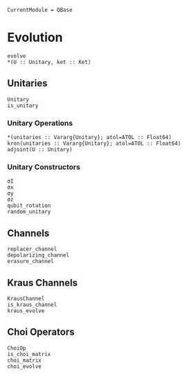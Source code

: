 ```@meta
CurrentModule = QBase
```
# Evolution

```@docs
evolve
*(U :: Unitary, ket :: Ket)
```

## Unitaries

```@docs
Unitary
is_unitary
```

### Unitary Operations

```@docs
*(unitaries :: Vararg{Unitary}; atol=ATOL :: Float64)
kron(unitaries :: Vararg{Unitary}; atol=ATOL :: Float64)
adjoint(U :: Unitary)
```

### Unitary Constructors

```@docs
σI
σx
σy
σz
qubit_rotation
random_unitary
```

## Channels

```@docs
replacer_channel
depolarizing_channel
erasure_channel
```

## Kraus Channels

```@docs
KrausChannel
is_kraus_channel
kraus_evolve
```

## Choi Operators

```@docs
ChoiOp
is_choi_matrix
choi_matrix
choi_evolve
```
